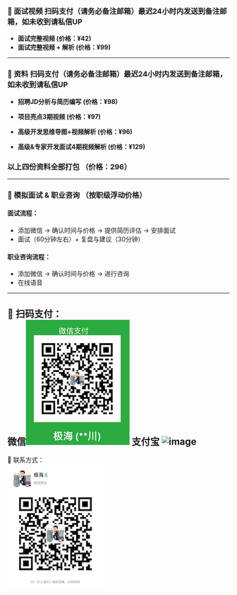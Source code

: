 ### ️🌟 面试视频 扫码支付（**请务必备注邮箱**）最迟24小时内发送到备注邮箱，如未收到请私信UP
+ **面试完整视频 (价格：¥42)**  
+ **面试完整视频 + 解析 (价格：¥99)**  

------
### ️🌟 资料 扫码支付（**请务必备注邮箱**）最迟24小时内发送到备注邮箱，如未收到请私信UP

+ **招聘JD分析与简历编写 (价格：¥98)**  


+ **项目亮点3期视频 (价格：¥97)**  


+ **高级开发思维导图+视频解析 (价格：¥96)** 


+ **高级&专家开发面试4期视频解析 (价格：¥129)** 


### 以上四份资料全部打包 （价格：296）

------
###  🌟 模拟面试 & 职业咨询 （按职级浮动价格）
#### 面试流程：
- 添加微信 -> 确认时间与价格 -> 提供简历评估 -> 安排面试
- 面试（60分钟左右）+ 复盘与建议（30分钟）

#### 职业咨询流程：
- 添加微信 -> 确认时间与价格 -> 进行咨询
- 在线语音

------
🌟 扫码支付：<br>
微信![Pay](img/PaymentCode.jpeg)
支付宝
<img width="220" alt="image" src="https://user-images.githubusercontent.com/98442707/201079853-2fa09c77-6a1a-4f7b-bbaa-6fa40c58c1f5.png">
------
🌟 联系方式： <br>
![weChat](img/weChat.jpeg)

